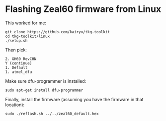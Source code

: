 # Flashing Zeal60 firmware from Linux

This worked for me:

```
git clone https://github.com/kairyu/tkg-toolkit
cd tkg-toolkit/linux
./setup.sh
```

Then pick:

```
2. GH60 RevCHN
Y (continue)
1. Default
1. atmel_dfu
```

Make sure dfu-programmer is installed:

```
sudo apt-get install dfu-programmer
```

Finally, install the firmware (assuming you have the firmware in that location):

```
sudo ./reflash.sh ../../zeal60_default.hex
```